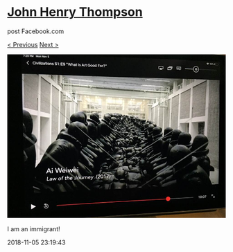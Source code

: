 # [John Henry Thompson](../README.md)
post Facebook.com

[< Previous](2019-08-23-1.md) [Next >](2018-11-05-2.md)

[![](../media/2018-11-05/Timeline-Photos-I-am-an-immigrant.jpg)](../README.md)

I am an immigrant!

2018-11-05 23:19:43